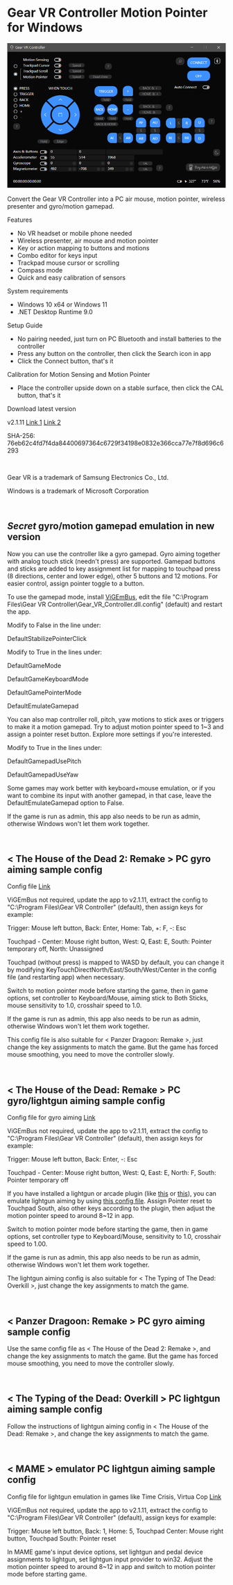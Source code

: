 # Gear VR Controller Motion Pointer for Windows

![Screenshot](./screenshot.png "Screenshot")

Convert the Gear VR Controller into a PC air mouse, motion pointer, wireless presenter and gyro/motion gamepad.

Features
- No VR headset or mobile phone needed
- Wireless presenter, air mouse and motion pointer
- Key or action mapping to buttons and motions
- Combo editor for keys input
- Trackpad mouse cursor or scrolling
- Compass mode
- Quick and easy calibration of sensors

System requirements
- Windows 10 x64 or Windows 11
- .NET Desktop Runtime 9.0

Setup Guide
- No pairing needed, just turn on PC Bluetooth and install batteries to the controller
- Press any button on the controller, then click the Search icon in app
- Click the Connect button, that's it

Calibration for Motion Sensing and Motion Pointer
- Place the controller upside down on a stable surface, then click the CAL button, that's it

Download latest version

v2.1.11
[Link 1](https://drive.google.com/drive/folders/1FN2FOPHm6QyQqntdEFUnvLKOWFaLj8HI)
[Link 2](https://www.mediafire.com/file/mr4r299a5cj822j/Gear_VR_Controller_setup.exe/file)

SHA-256: 76eb62c4fd7f4da84400697364c6729f34198e0832e366cca77e7f8d696c6293

<br>

Gear VR is a trademark of Samsung Electronics Co., Ltd.

​Windows is a trademark of Microsoft Corporation

<br>

## *Secret* gyro/motion gamepad emulation in new version

Now you can use the controller like a gyro gamepad. Gyro aiming together with analog touch stick (needn't press) are supported. Gamepad buttons and sticks are added to key assignment list for mapping to touchpad press (8 directions, center and lower edge), other 5 buttons and 12 motions. For easier control, assign pointer toggle to a button.

To use the gamepad mode, install [ViGEmBus](https://github.com/nefarius/ViGEmBus/releases/tag/v1.22.0), edit the file "C:\Program Files\Gear VR Controller\Gear_VR_Controller.dll.config" (default) and restart the app.

Modify to False in the line under:

DefaultStabilizePointerClick

Modify to True in the lines under:

DefaultGameMode

DefaultGameKeyboardMode

DefaultGamePointerMode

DefaultEmulateGamepad

You can also map controller roll, pitch, yaw motions to stick axes or triggers to make it a motion gamepad. Try to adjust motion pointer speed to 1~3 and assign a pointer reset button. Explore more settings if you're interested.

Modify to True in the lines under:

DefaultGamepadUsePitch

DefaultGamepadUseYaw

Some games may work better with keyboard+mouse emulation, or if you want to combine its input with another gamepad, in that case, leave the DefaultEmulateGamepad option to False.

If the game is run as admin, this app also needs to be run as admin, otherwise Windows won't let them work together.

<br>

## < The House of the Dead 2: Remake > PC gyro aiming sample config

Config file
[Link](https://www.mediafire.com/file/ca3mrdhr4q8jl0g/Gear_VR_Controller.dll.config_the.house.of.the.dead.2.remake.zip/file)

ViGEmBus not required, update the app to v2.1.11, extract the config to "C:\Program Files\Gear VR Controller\" (default), then assign keys for example:

Trigger: Mouse left button, Back: Enter, Home: Tab, +: F, -: Esc

Touchpad - Center: Mouse right button, West: Q, East: E, South: Pointer temporary off, North: Unassigned

Touchpad (without press) is mapped to WASD by default, you can change it by modifying KeyTouchDirectNorth/East/South/West/Center in the config file (and restarting app) when necessary.

Switch to motion pointer mode before starting the game, then in game options, set controller to Keyboard/Mouse, aiming stick to Both Sticks, mouse sensitivity to 1.0, crosshair speed to 1.0.

If the game is run as admin, this app also needs to be run as admin, otherwise Windows won't let them work together.

This config file is also suitable for < Panzer Dragoon: Remake >, just change the key assignments to match the game. But the game has forced mouse smoothing, you need to move the controller slowly.

<br>

## < The House of the Dead: Remake > PC gyro/lightgun aiming sample config

Config file for gyro aiming
[Link](https://www.mediafire.com/file/yxi0v4sfd9ypkyy/Gear_VR_Controller.dll.config_the.house.of.the.dead.remake.zip/file)

ViGEmBus not required, update the app to v2.1.11, extract the config to "C:\Program Files\Gear VR Controller\" (default), then assign keys for example:

Trigger: Mouse left button, Back: Enter, -: Esc

Touchpad - Center: Mouse right button, West: Q, East: E, North: F, South: Pointer temporary off

If you have installed a lightgun or arcade plugin (like [this](https://steamcommunity.com/app/1694600/discussions/0/3271312219438716734/) or [this](https://github.com/argonlefou/HotdRemake_ArcadePlugin/)), you can emulate lightgun aiming by using [this config file](https://www.mediafire.com/file/nr93jqt7o9zzsg4/Gear_VR_Controller.dll.config_lightgun.zip/file). Assign Pointer reset to Touchpad South, also other keys according to the plugin, then adjust the motion pointer speed to around 8~12 in app.

Switch to motion pointer mode before starting the game, then in game options, set controller type to Keyboard/Mouse, sensitivity to 1.0, crosshair speed to 1.00.

If the game is run as admin, this app also needs to be run as admin, otherwise Windows won't let them work together.

The lightgun aiming config is also suitable for < The Typing of The Dead: Overkill >, just change the key assignments to match the game.

<br>

## < Panzer Dragoon: Remake > PC gyro aiming sample config

Use the same config file as < The House of the Dead 2: Remake >, and change the key assignments to match the game. But the game has forced mouse smoothing, you need to move the controller slowly.

<br>

## < The Typing of the Dead: Overkill > PC lightgun aiming sample config

Follow the instructions of lightgun aiming config in < The House of the Dead: Remake >, and change the key assignments to match the game.

<br>

## < MAME > emulator PC lightgun aiming sample config

Config file for lightgun emulation in games like Time Crisis, Virtua Cop
[Link](https://www.mediafire.com/file/nr93jqt7o9zzsg4/Gear_VR_Controller.dll.config_lightgun.zip/file)

ViGEmBus not required, update the app to v2.1.11, extract the config to "C:\Program Files\Gear VR Controller\" (default), assign keys for example:

Trigger: Mouse left button, Back: 1, Home: 5, Touchpad Center: Mouse right button, Touchpad South: Pointer reset

In MAME game's input device options, set lightgun and pedal device assignments to lightgun, set lightgun input provider to win32. Adjust the motion pointer speed to around 8~12 in app and switch to motion pointer mode before starting game.
